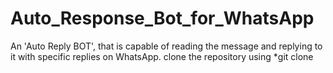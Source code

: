 # Auto_Response_Bot_for_WhatsApp
An 'Auto Reply BOT', that is capable of reading the message and replying to it with specific replies on WhatsApp.
clone the repository using *git clone 
